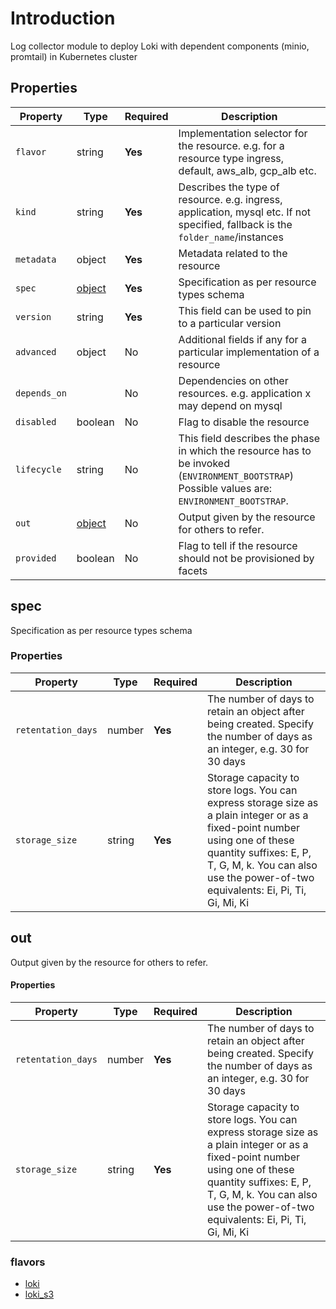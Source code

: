 # Introduction

Log collector module to deploy Loki with dependent components (minio, promtail) in Kubernetes cluster

## Properties

| Property     | Type            | Required | Description                                                                                                                                    |
| ------------ | --------------- | -------- | ---------------------------------------------------------------------------------------------------------------------------------------------- |
| `flavor`     | string          | **Yes**  | Implementation selector for the resource. e.g. for a resource type ingress, default, aws_alb, gcp_alb etc.                                     |
| `kind`       | string          | **Yes**  | Describes the type of resource. e.g. ingress, application, mysql etc. If not specified, fallback is the `folder_name`/instances                |
| `metadata`   | object          | **Yes**  | Metadata related to the resource                                                                                                               |
| `spec`       | [object](#spec) | **Yes**  | Specification as per resource types schema                                                                                                     |
| `version`    | string          | **Yes**  | This field can be used to pin to a particular version                                                                                          |
| `advanced`   | object          | No       | Additional fields if any for a particular implementation of a resource                                                                         |
| `depends_on` |                 | No       | Dependencies on other resources. e.g. application x may depend on mysql                                                                        |
| `disabled`   | boolean         | No       | Flag to disable the resource                                                                                                                   |
| `lifecycle`  | string          | No       | This field describes the phase in which the resource has to be invoked (`ENVIRONMENT_BOOTSTRAP`) Possible values are: `ENVIRONMENT_BOOTSTRAP`. |
| `out`        | [object](#out)  | No       | Output given by the resource for others to refer.                                                                                              |
| `provided`   | boolean         | No       | Flag to tell if the resource should not be provisioned by facets                                                                               |

## spec

Specification as per resource types schema

### Properties

| Property           | Type   | Required | Description                                                                                                                                                                                                                              |
| ------------------ | ------ | -------- | ---------------------------------------------------------------------------------------------------------------------------------------------------------------------------------------------------------------------------------------- |
| `retentation_days` | number | **Yes**  | The number of days to retain an object after being created. Specify the number of days as an integer, e.g. 30 for 30 days                                                                                                                |
| `storage_size`     | string | **Yes**  | Storage capacity to store logs. You can express storage size as a plain integer or as a fixed-point number using one of these quantity suffixes: E, P, T, G, M, k. You can also use the power-of-two equivalents: Ei, Pi, Ti, Gi, Mi, Ki |


## out

Output given by the resource for others to refer.

#### Properties

| Property           | Type   | Required | Description                                                                                                                                                                                                                              |
| ------------------ | ------ | -------- | ---------------------------------------------------------------------------------------------------------------------------------------------------------------------------------------------------------------------------------------- |
| `retentation_days` | number | **Yes**  | The number of days to retain an object after being created. Specify the number of days as an integer, e.g. 30 for 30 days                                                                                                                |
| `storage_size`     | string | **Yes**  | Storage capacity to store logs. You can express storage size as a plain integer or as a fixed-point number using one of these quantity suffixes: E, P, T, G, M, k. You can also use the power-of-two equivalents: Ei, Pi, Ti, Gi, Mi, Ki |

### flavors
- [loki](log_collector.loki.schema.md)
- [loki_s3](log_collector.loki_s3.schema.md)